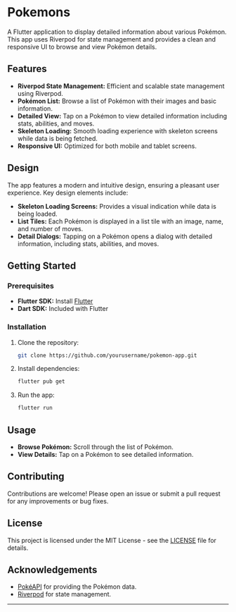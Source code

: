 # Pokemons

A Flutter application to display detailed information about various Pokémon. This app uses Riverpod for state management and provides a clean and responsive UI to browse and view Pokémon details.

## Features

- **Riverpod State Management:** Efficient and scalable state management using Riverpod.
- **Pokémon List:** Browse a list of Pokémon with their images and basic information.
- **Detailed View:** Tap on a Pokémon to view detailed information including stats, abilities, and moves.
- **Skeleton Loading:** Smooth loading experience with skeleton screens while data is being fetched.
- **Responsive UI:** Optimized for both mobile and tablet screens.

## Design

The app features a modern and intuitive design, ensuring a pleasant user experience. Key design elements include:

- **Skeleton Loading Screens:** Provides a visual indication while data is being loaded.
- **List Tiles:** Each Pokémon is displayed in a list tile with an image, name, and number of moves.
- **Detail Dialogs:** Tapping on a Pokémon opens a dialog with detailed information, including stats, abilities, and moves.


## Getting Started

### Prerequisites

- **Flutter SDK:** Install [Flutter](https://flutter.dev/docs/get-started/install)
- **Dart SDK:** Included with Flutter

### Installation

1. Clone the repository:
    ```sh
    git clone https://github.com/yourusername/pokemon-app.git
    ```
2. Install dependencies:
    ```sh
    flutter pub get
    ```
3. Run the app:
    ```sh
    flutter run
    ```

## Usage

- **Browse Pokémon:** Scroll through the list of Pokémon.
- **View Details:** Tap on a Pokémon to see detailed information.

## Contributing

Contributions are welcome! Please open an issue or submit a pull request for any improvements or bug fixes.

## License

This project is licensed under the MIT License - see the [LICENSE](LICENSE) file for details.

## Acknowledgements

- [PokéAPI](https://pokeapi.co/) for providing the Pokémon data.
- [Riverpod](https://riverpod.dev/) for state management.

---

